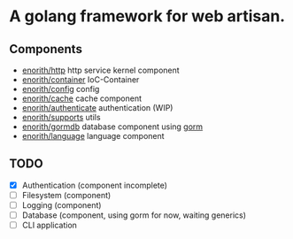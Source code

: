 # A golang framework for web artisan.


## Components

* [enorith/http](https://github.com/enorith/http) http service kernel component
* [enorith/container](https://github.com/enorith/container) IoC-Container
* [enorith/config](https://github.com/enorith/config) config
* [enorith/cache](https://github.com/enorith/cache) cache component
* [enorith/authenticate](https://github.com/enorith/authenticate) authentication (WIP)
* [enorith/supports](https://github.com/enorith/supports) utils
* [enorith/gormdb](https://github.com/enorith/gormdb) database component using [gorm](https://gorm.io/index.html)
* [enorith/language](https://github.com/enorith/language) language component

## TODO 
- [x] Authentication (component incomplete)
- [ ] Filesystem (component)
- [ ] Logging (component)
- [ ] Database (component, using gorm for now, waiting generics) 
- [ ] CLI application